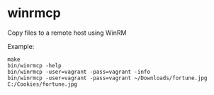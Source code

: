 winrmcp
=======

Copy files to a remote host using WinRM

Example:

    make
    bin/winrmcp -help
    bin/winrmcp -user=vagrant -pass=vagrant -info
    bin/winrmcp -user=vagrant -pass=vagrant ~/Downloads/fortune.jpg C:/Cookies/fortune.jpg
